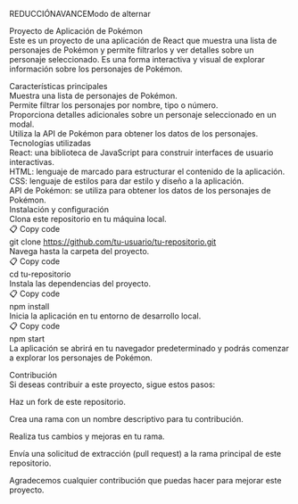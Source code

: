 
REDUCCIÓNAVANCEModo de alternar
  
<p class="has-line-data" data-line-start="0" data-line-end="2">Proyecto de Aplicación de Pokémon<br>
Este es un proyecto de una aplicación de React que muestra una lista de personajes de Pokémon y permite filtrarlos y ver detalles sobre un personaje seleccionado. Es una forma interactiva y visual de explorar información sobre los personajes de Pokémon.</p>
<p class="has-line-data" data-line-start="3" data-line-end="27">Características principales<br>
Muestra una lista de personajes de Pokémon.<br>
Permite filtrar los personajes por nombre, tipo o número.<br>
Proporciona detalles adicionales sobre un personaje seleccionado en un modal.<br>
Utiliza la API de Pokémon para obtener los datos de los personajes.<br>
Tecnologías utilizadas<br>
React: una biblioteca de JavaScript para construir interfaces de usuario interactivas.<br>
HTML: lenguaje de marcado para estructurar el contenido de la aplicación.<br>
CSS: lenguaje de estilos para dar estilo y diseño a la aplicación.<br>
API de Pokémon: se utiliza para obtener los datos de los personajes de Pokémon.<br>
Instalación y configuración<br>
Clona este repositorio en tu máquina local.<br>
📋 Copy code<br>
git clone <a href="https://github.com/tu-usuario/tu-repositorio.git">https://github.com/tu-usuario/tu-repositorio.git</a><br>
Navega hasta la carpeta del proyecto.<br>
📋 Copy code<br>
cd tu-repositorio<br>
Instala las dependencias del proyecto.<br>
📋 Copy code<br>
npm install<br>
Inicia la aplicación en tu entorno de desarrollo local.<br>
📋 Copy code<br>
npm start<br>
La aplicación se abrirá en tu navegador predeterminado y podrás comenzar a explorar los personajes de Pokémon.</p>
<p class="has-line-data" data-line-start="28" data-line-end="30">Contribución<br>
Si deseas contribuir a este proyecto, sigue estos pasos:</p>
<p class="has-line-data" data-line-start="31" data-line-end="32">Haz un fork de este repositorio.</p>
<p class="has-line-data" data-line-start="33" data-line-end="34">Crea una rama con un nombre descriptivo para tu contribución.</p>
<p class="has-line-data" data-line-start="35" data-line-end="36">Realiza tus cambios y mejoras en tu rama.</p>
<p class="has-line-data" data-line-start="37" data-line-end="38">Envía una solicitud de extracción (pull request) a la rama principal de este repositorio.</p>
<p class="has-line-data" data-line-start="39" data-line-end="40">Agradecemos cualquier contribución que puedas hacer para mejorar este proyecto.</p>



 
 
